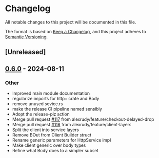 # Changelog
All notable changes to this project will be documented in this file.

The format is based on [Keep a Changelog](https://keepachangelog.com/en/1.0.0/),
and this project adheres to [Semantic Versioning](https://semver.org/spec/v2.0.0.html).

## [Unreleased]

## [0.6.0](https://github.com/alexrudy/hyperdriver/compare/v0.5.6...v0.6.0) - 2024-08-11

### Other
- Improved main module documentation
- regularize imports for http:: crate and Body
- remove unused sevice.rs
- make the release CI pipeline named sensibly
- Adopt the release-plz action
- Merge pull request [#117](https://github.com/alexrudy/hyperdriver/pull/117) from alexrudy/feature/checkout-delayed-drop
- Merge pull request [#118](https://github.com/alexrudy/hyperdriver/pull/118) from alexrudy/feature/client-layers
- Split the client into service layers
- Remove BOut from Client Builder struct
- Rename generic parameters for HttpService impl
- Make client generic over body types
- Refine what Body does to a simpler subset
